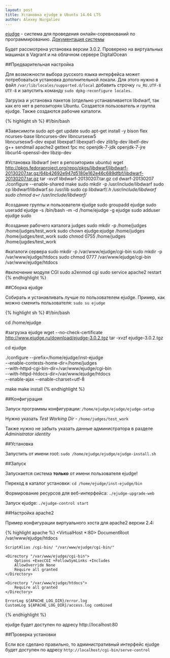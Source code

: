 ```yaml
---
layout: post
title: Установка ejudge в Ubuntu 14.04 LTS
author: Alexey Nurgaliev
---
```


[ejudge](https://ejudge.ru/) - система для проведения онлайн-соревнований по программированию. 
[Документация системы](https://ejudge.ru/wiki/index.php/%D0%A1%D0%B8%D1%81%D1%82%D0%B5%D0%BC%D0%B0_ejudge) 

Будет рассмотрена установка версии 3.0.2. Проверено на виртуальных машинах в Vagrant и на облачном сервере DigitalOcean

##Предварительная настройка

Для возможности выбора русского языка интерфейса может потребоваться установка дополнительной локали. Для этого нужно 
в файл `/var/lib/locales/supported.d/local` добавить строчку `ru_RU.UTF-8 UTF-8` и запустить команду 
`sudo dpkg-reconfigure locales`.

Загрузка и установка пакетов (отдельно устанавливается libdwarf, так как его нет в 
репозиторях Ubuntu. Создается пользователь и группа ejudge. Также создаются рабочие каталоги.

{% highlight sh %}
#!/bin/bash

#Зависимоти
sudo apt-get update
sudo apt-get install -y bison flex ncurses-base libncurses-dev libncursesw5 \
  libncursesw5-dev expat libexpat1 libexpat1-dev zlib1g-dev libelf-dev \
  g++ sendmail apache2 gettext fpc mc openjdk-7-jdk openjdk-7-jre \
  libcurl4-openssl-dev libzip-dev

#Установка libdwarf (нет в репозиториях ubuntu)
wget http://pkgs.fedoraproject.org/repo/pkgs/libdwarf/libdwarf-20130207.tar.gz/64b42692e947d5180e162e46c689dfbf/libdwarf-20130207.tar.gz
tar -xvzf libdwarf-20130207.tar.gz
cd dwarf-20130207
./configure --enable-shared
make
sudo mkdir -p /usr/include/libdwarf
sudo cp libdwarf/libdwarf.so /usr/lib
sudo cp libdwarf/*.h /usr/include/libdwarf
sudo chmod a+r /usr/include/libdwarf/*

#создание группы и пользователя ejudge
sudo groupadd ejudge
sudo useradd ejudge -s /bin/bash -m -d /home/ejudge -g ejudge
sudo adduser ejudge sudo

#создание рабочего каталога judges
sudo mkdir -p /home/judges /home/judges/test_work
sudo chown ejudge:ejudge /home/judges /home/judges/test_work
sudo chmod 0755 /home/judges /home/jugdes/test_work

#каталоги сервера
sudo mkdir -p /var/www/ejudge/cgi-bin
sudo mkdir -p /var/www/ejudge/htdocs
sudo chmod 0777 /var/www/ejudge/cgi-bin /var/www/ejudge/htdocs

#включение модуля CGI
sudo a2enmod cgi
sudo service apache2 restart
{% endhighlight %}

##Сборка ejudge

Собирать и устанавливать лучше по пользователем ejudge. Пример, как можно сменить пользователя: `sudo su ejudge`

{% highlight sh %}
#!/bin/bash

cd /home/ejudge

#загрузка ejudge
wget --no-check-certificate http://www.ejudge.ru/download/ejudge-3.0.2.tgz
tar -xvzf ejudge-3.0.2.tgz

cd ejudge

./configure --prefix=/home/ejudge/inst-ejudge \
  --enable-contests-home-dir=/home/judges \
  --with-httpd-cgi-bin-dir=/var/www/ejudge/cgi-bin \
  --with-httpd-htdocs-dir=/var/www/ejudge/htdocs \
  --enable-ajax
  --enable-charset=utf-8

make
make install
{% endhighlight %}

##Конфигурация

Запуск программы конфигурации: `/home/ejudge/ejudge/ejudge-setup`

Нужно указать *Test Working Dir* - `/home/judges/test_work`

Также нужно не забыть указать данные администратора в разделе *Administrator identity*

##Установка

Запустить от имени root: `sudo /home/ejudge/ejudge/ejudge-install.sh`

##Запуск

Запускается система **только** от имени пользователя ejudge!

Переход в каталог установки: `cd /home/ejudge/inst-ejudge/bin`

Формирование ресурсов для веб-интерфейса: `./ejudge-upgrade-web`

Запуск ejudge: `./ejudge-control start`

##Настройка apache2

Пример конфигурации виртуального хоста для apache2 версии 2.4:

{% highlight apache %}
<VirtualHost *:80>
	DocumentRoot /var/www/ejudge/htdocs

	ScriptAlias /cgi-bin/ "/var/www/ejudge/cgi-bin/"

	<Directory "/var/www/ejudge/cgi-bin">
		Options +ExecCGI +FollowSymLinks +Includes
		AllowOverride None
		Require all granted
	</Directory>

	<Directory "/var/www/ejudge/htdocs">
		Require all granted
	</Directory>

	ErrorLog ${APACHE_LOG_DIR}/error.log
	CustomLog ${APACHE_LOG_DIR}/access.log combined

</VirtualHost>
{% endhighlight %}

ejudge будет доступен по адресу http://localhost:80

##Проверка установки

Если все сделано правильно, то административный интерфейс ejudge будет доступен по адресу 
`http://localhost/cgi-bin/serve-control`
